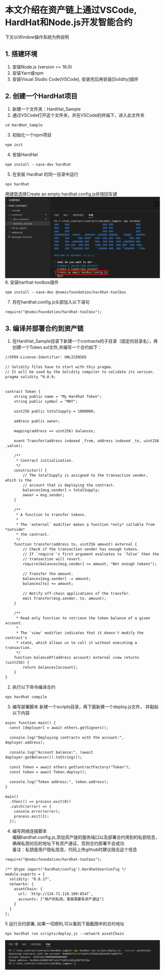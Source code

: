# 本文介绍在资产链上通过VSCode, HardHat和Node.js开发智能合约

下文以Window操作系统为例说明  

## 1. 搭建环境
1. 安装Node.js (version >= 16.0)  
2. 安装Yarn或npm  
3. 安装Visual Studio Code(VSCode), 安装完后再安装[Solidity]插件

## 2. 创建一个HardHat项目
1. 新建一个文件夹：HardHat_Sample
2. 通过VSCode打开这个文件夹，并在VSCode的终端下，进入此文件夹  
```
cd HardHat_Sample
```  
3. 初始化一个npm项目  
```
npm init
```  
4. 安装HardHat
```
npm install --save-dev hardhat
```  
5. 在安装 Hardhat 的同一目录中运行
```
npx hardhat
```  
用键盘选择Create an empty hardhat.config.js并按回车键
![harhat](/resources/hardhat_select.png)  
6. 安装harthat-toolbox插件
```  
npm install --save-dev @nomicfoundation/hardhat-toolbox
```  
7. 将在hardhat.config.js头部加入以下语句
```  
require("@nomicfoundation/hardhat-toolbox");
```  

## 3. 编译并部署合约到资产链 
1. 在HardHat_Sample目录下新建一个contracts的子目录（固定的目录名），再创建一个Token.sol文件,并编写一个合约如下：
```  
//SPDX-License-Identifier: UNLICENSED

// Solidity files have to start with this pragma.
// It will be used by the Solidity compiler to validate its version.
pragma solidity ^0.8.9;


contract Token {
    string public name = "My Hardhat Token";
    string public symbol = "MHT";

    uint256 public totalSupply = 1000000;

    address public owner;

    mapping(address => uint256) balances;

    event Transfer(address indexed _from, address indexed _to, uint256 _value);

    /**
     * Contract initialization.
     */
    constructor() {
        // The totalSupply is assigned to the transaction sender, which is the
        // account that is deploying the contract.
        balances[msg.sender] = totalSupply;
        owner = msg.sender;
    }

    /**
     * A function to transfer tokens.
     *
     * The `external` modifier makes a function *only* callable from *outside*
     * the contract.
     */
    function transfer(address to, uint256 amount) external {
        // Check if the transaction sender has enough tokens.
        // If `require`'s first argument evaluates to `false` then the
        // transaction will revert.
        require(balances[msg.sender] >= amount, "Not enough tokens");

        // Transfer the amount.
        balances[msg.sender] -= amount;
        balances[to] += amount;

        // Notify off-chain applications of the transfer.
        emit Transfer(msg.sender, to, amount);
    }

    /**
     * Read only function to retrieve the token balance of a given account.
     *
     * The `view` modifier indicates that it doesn't modify the contract's
     * state, which allows us to call it without executing a transaction.
     */
    function balanceOf(address account) external view returns (uint256) {
        return balances[account];
    }
}
```  

2. 执行以下命令编译合约  
```  
npx hardhat compile 
```  

3. 编写部署脚本
新建一个scripts目录，再下面新建一个deploy.js文件， 并黏贴以下内容
```  
async function main() {
  const [deployer] = await ethers.getSigners();

  console.log("Deploying contracts with the account:", deployer.address);

  console.log("Account balance:", (await deployer.getBalance()).toString());

  const Token = await ethers.getContractFactory("Token");
  const token = await Token.deploy();

  console.log("Token address:", token.address);
}

main()
  .then(() => process.exit(0))
  .catch((error) => {
    console.error(error);
    process.exit(1);
  });
```  

4. 编写网络连接脚本  
编辑hardhat.config.js,添加资产链的服务端口以及部署合约用到的私钥信息，确保私钥对应的地址下有资产通证，否则合约部署不会成功  
备注：私钥是用户隐私信息，代码上传github时建议隐去这个信息  
```  
require("@nomicfoundation/hardhat-toolbox");

/** @type import('hardhat/config').HardhatUserConfig */
module.exports = {
  solidity: "0.8.17",
  networks: {
    assetChain: {
      url: `http://124.71.110.109:8547`,
      accounts: ["用户的私钥，里面需要有资产通证"]
    }
  }
};
```  

5 运行合约部署, 如果一切顺利,可以看到下面截图中的合约地址
```
npx hardhat run scripts/deploy.js --network assetChain
```
![result](/resources/run_result.png)  